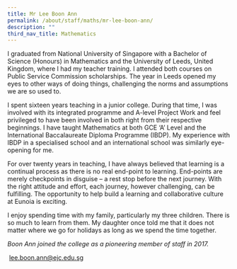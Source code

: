 ```yaml
---
title: Mr Lee Boon Ann
permalink: /about/staff/maths/mr-lee-boon-ann/
description: ""
third_nav_title: Mathematics
---
```




I graduated from National University of Singapore with a Bachelor of Science (Honours) in Mathematics and the University of Leeds, United Kingdom, where I had my teacher training. I attended both courses on Public Service Commission scholarships. The year in Leeds opened my eyes to other ways of doing things, challenging the norms and assumptions we are so used to.

I spent sixteen years teaching in a junior college. During that time, I was involved with its integrated programme and A-level Project Work and feel privileged to have been involved in both right from their respective beginnings. I have taught Mathematics at both GCE ‘A’ Level and the International Baccalaureate Diploma Programme (IBDP). My experience with IBDP in a specialised school and an international school was similarly eye-opening for me.

For over twenty years in teaching, I have always believed that learning is a continual process as there is no real end-point to learning. End-points are merely checkpoints in disguise – a rest stop before the next journey. With the right attitude and effort, each journey, however challenging, can be fulfilling. The opportunity to help build a learning and collaborative culture at Eunoia is exciting.

I enjoy spending time with my family, particularly my three children. There is so much to learn from them. My daughter once told me that it does not matter where we go for holidays as long as we spend the time together.

_Boon Ann joined the college as a pioneering member of staff in 2017._

 [lee.boon.ann@ejc.edu.sg](mailto:lee.boon.ann@ejc.edu.sg)